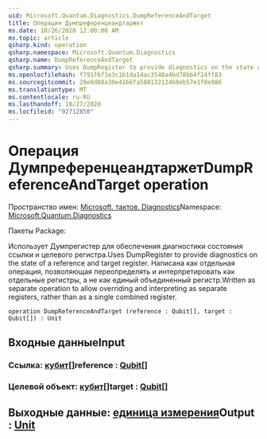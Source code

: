 ```yaml
---
uid: Microsoft.Quantum.Diagnostics.DumpReferenceAndTarget
title: Операция Думпреференцеандтаржет
ms.date: 10/26/2020 12:00:00 AM
ms.topic: article
qsharp.kind: operation
qsharp.namespace: Microsoft.Quantum.Diagnostics
qsharp.name: DumpReferenceAndTarget
qsharp.summary: Uses DumpRegister to provide diagnostics on the state of a reference and target register. Written as separate operation to allow overriding and interpreting as separate registers, rather than as a single combined register.
ms.openlocfilehash: f791f6f1e3c1b1da14ac3548a4bd78bb4f24ff83
ms.sourcegitcommit: 29e0d88a30e4166fa580132124b0eb57e1f0e986
ms.translationtype: MT
ms.contentlocale: ru-RU
ms.lasthandoff: 10/27/2020
ms.locfileid: "92712850"
---
```

# <a name="dumpreferenceandtarget-operation"></a><span data-ttu-id="9568b-102">Операция Думпреференцеандтаржет</span><span class="sxs-lookup"><span data-stu-id="9568b-102">DumpReferenceAndTarget operation</span></span>

<span data-ttu-id="9568b-103">Пространство имен: [Microsoft. тактов. Diagnostics](xref:Microsoft.Quantum.Diagnostics)</span><span class="sxs-lookup"><span data-stu-id="9568b-103">Namespace: [Microsoft.Quantum.Diagnostics](xref:Microsoft.Quantum.Diagnostics)</span></span>

<span data-ttu-id="9568b-104">Пакеты [](https://nuget.org/packages/)</span><span class="sxs-lookup"><span data-stu-id="9568b-104">Package: [](https://nuget.org/packages/)</span></span>


<span data-ttu-id="9568b-105">Использует Думпрегистер для обеспечения диагностики состояния ссылки и целевого регистра.</span><span class="sxs-lookup"><span data-stu-id="9568b-105">Uses DumpRegister to provide diagnostics on the state of a reference and target register.</span></span> <span data-ttu-id="9568b-106">Написана как отдельная операция, позволяющая переопределять и интерпретировать как отдельные регистры, а не как единый объединенный регистр.</span><span class="sxs-lookup"><span data-stu-id="9568b-106">Written as separate operation to allow overriding and interpreting as separate registers, rather than as a single combined register.</span></span>

```qsharp
operation DumpReferenceAndTarget (reference : Qubit[], target : Qubit[]) : Unit
```


## <a name="input"></a><span data-ttu-id="9568b-107">Входные данные</span><span class="sxs-lookup"><span data-stu-id="9568b-107">Input</span></span>

### <a name="reference--qubit"></a><span data-ttu-id="9568b-108">Ссылка: [кубит](xref:microsoft.quantum.lang-ref.qubit)[]</span><span class="sxs-lookup"><span data-stu-id="9568b-108">reference : [Qubit](xref:microsoft.quantum.lang-ref.qubit)[]</span></span>




### <a name="target--qubit"></a><span data-ttu-id="9568b-109">Целевой объект: [кубит](xref:microsoft.quantum.lang-ref.qubit)[]</span><span class="sxs-lookup"><span data-stu-id="9568b-109">target : [Qubit](xref:microsoft.quantum.lang-ref.qubit)[]</span></span>





## <a name="output--unit"></a><span data-ttu-id="9568b-110">Выходные данные: [единица измерения](xref:microsoft.quantum.lang-ref.unit)</span><span class="sxs-lookup"><span data-stu-id="9568b-110">Output : [Unit](xref:microsoft.quantum.lang-ref.unit)</span></span>

